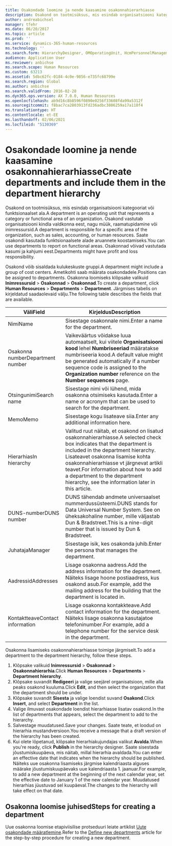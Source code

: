 ```yaml
---
title: Osakondade loomine ja nende kaasamine osakonnahierarhiasse
description: Osakond on tootmisüksus, mis esindab organisatsiooni kategooriat või funktsionaalset ala. Osakond vastutab organisatsiooni kindla valdkonna eest, nagu müük, raamatupidamine või inimressursid. Saate osakondi kasutada funktsionaalsete alade aruannete koostamiseks. Osakonnad võivad vastutada kasumi ja kahjumi eest.
author: andreabichsel
manager: tfehr
ms.date: 06/20/2017
ms.topic: article
ms.prod: ''
ms.service: dynamics-365-human-resources
ms.technology: ''
ms.search.form: HierarchyDesigner, OMOperatingUnit, HcmPersonnelManagementWorkspace
audience: Application User
ms.reviewer: anbichse
ms.search.scope: Human Resources
ms.custom: 63213
ms.assetid: 5dbc62fc-0184-4c0e-9856-e735fc68799e
ms.search.region: Global
ms.author: anbichse
ms.search.validFrom: 2016-02-28
ms.dyn365.ops.version: AX 7.0.0, Human Resources
ms.openlocfilehash: ab9d16c8b8596f0890e0256f33608fda99a5312f
ms.sourcegitcommit: f8bac7ca2803913fd236adbc3806259a17a110f4
ms.translationtype: HT
ms.contentlocale: et-EE
ms.lasthandoff: 02/06/2021
ms.locfileid: "5130369"
---
```

# <a name="create-departments-and-include-them-in-the-department-hierarchy"></a><span data-ttu-id="5771b-106">Osakondade loomine ja nende kaasamine osakonnahierarhiasse</span><span class="sxs-lookup"><span data-stu-id="5771b-106">Create departments and include them in the department hierarchy</span></span>

<span data-ttu-id="5771b-107">Osakond on tootmisüksus, mis esindab organisatsiooni kategooriat või funktsionaalset ala.</span><span class="sxs-lookup"><span data-stu-id="5771b-107">A department is an operating unit that represents a category or functional area of an organization.</span></span> <span data-ttu-id="5771b-108">Osakond vastutab organisatsiooni kindla valdkonna eest, nagu müük, raamatupidamine või inimressursid.</span><span class="sxs-lookup"><span data-stu-id="5771b-108">A department is responsible for a specific area of the organization, such as sales, accounting, or human resources.</span></span> <span data-ttu-id="5771b-109">Saate osakondi kasutada funktsionaalsete alade aruannete koostamiseks.</span><span class="sxs-lookup"><span data-stu-id="5771b-109">You can use departments to report on functional areas.</span></span> <span data-ttu-id="5771b-110">Osakonnad võivad vastutada kasumi ja kahjumi eest.</span><span class="sxs-lookup"><span data-stu-id="5771b-110">Departments might have profit and loss responsibility.</span></span>

<span data-ttu-id="5771b-111">Osakond võib sisaldada kulukeskuste gruppi.</span><span class="sxs-lookup"><span data-stu-id="5771b-111">A department might include a group of cost centers.</span></span> <span data-ttu-id="5771b-112">Ametikohti saab määrata osakondadele.</span><span class="sxs-lookup"><span data-stu-id="5771b-112">Positions can be assigned to departments.</span></span> <span data-ttu-id="5771b-113">Osakonna loomiseks klõpsake valikuid **Inimressursid** &gt; **Osakonnad** &gt; **Osakonnad**.</span><span class="sxs-lookup"><span data-stu-id="5771b-113">To create a department, click **Human Resources** &gt; **Departments** &gt; **Department**.</span></span> <span data-ttu-id="5771b-114">Järgmises tabelis on kirjeldatud saadaolevaid välju.</span><span class="sxs-lookup"><span data-stu-id="5771b-114">The following table describes the fields that are available.</span></span>

| <span data-ttu-id="5771b-115">Väli</span><span class="sxs-lookup"><span data-stu-id="5771b-115">Field</span></span>               | <span data-ttu-id="5771b-116">Kirjeldus</span><span class="sxs-lookup"><span data-stu-id="5771b-116">Description</span></span>                                                                                                                                                                                                       |
|---------------------|-------------------------------------------------------------------------------------------------------------------------------------------------------------------------------------------------------------------|
| <span data-ttu-id="5771b-117">Nimi</span><span class="sxs-lookup"><span data-stu-id="5771b-117">Name</span></span>                | <span data-ttu-id="5771b-118">Sisestage osakonnale nimi.</span><span class="sxs-lookup"><span data-stu-id="5771b-118">Enter a name for the department.</span></span>                                                                                                                                                                                  |
| <span data-ttu-id="5771b-119">Osakonna number</span><span class="sxs-lookup"><span data-stu-id="5771b-119">Department number</span></span>   | <span data-ttu-id="5771b-120">Vaikeväärtus võidakse luua automaatselt, kui viitele **Organisatsiooni kood** lehel **Numbriseeriad** määratakse numbriseeria kood.</span><span class="sxs-lookup"><span data-stu-id="5771b-120">A default value might be generated automatically if a number sequence code is assigned to the **Organization number** reference on the **Number sequences** page.</span></span>                                                 |
| <span data-ttu-id="5771b-121">Otsingunimi</span><span class="sxs-lookup"><span data-stu-id="5771b-121">Search name</span></span>         | <span data-ttu-id="5771b-122">Sisestage nimi või lühend, mida osakonna otsimiseks kasutada.</span><span class="sxs-lookup"><span data-stu-id="5771b-122">Enter a name or acronym that can be used to search for the department.</span></span>                                                                                                                                            |
| <span data-ttu-id="5771b-123">Memo</span><span class="sxs-lookup"><span data-stu-id="5771b-123">Memo</span></span>                | <span data-ttu-id="5771b-124">Sisestage kogu lisateave siia.</span><span class="sxs-lookup"><span data-stu-id="5771b-124">Enter any additional information here.</span></span>                                                                                                                                                                            |
| <span data-ttu-id="5771b-125">Hierarhias</span><span class="sxs-lookup"><span data-stu-id="5771b-125">In hierarchy</span></span>        | <span data-ttu-id="5771b-126">Valitud ruut näitab, et osakond on lisatud osakonnahierarhiasse.</span><span class="sxs-lookup"><span data-stu-id="5771b-126">A selected check box indicates that the department is included in the department hierarchy.</span></span> <span data-ttu-id="5771b-127">Lisateavet osakonna lisamise kohta osakonnahierarhiasse vt järgnevat artikli teavet.</span><span class="sxs-lookup"><span data-stu-id="5771b-127">For information about how to add a department to the department hierarchy, see the information later in this article.</span></span> |
| <span data-ttu-id="5771b-128">DUNS-number</span><span class="sxs-lookup"><span data-stu-id="5771b-128">DUNS number</span></span>         | <span data-ttu-id="5771b-129">DUNS tähendab andmete universaalset nummerdussüsteemi.</span><span class="sxs-lookup"><span data-stu-id="5771b-129">DUNS stands for Data Universal Number System.</span></span> <span data-ttu-id="5771b-130">See on üheksakohaline number, mille väljastab Dun & Bradstreet.</span><span class="sxs-lookup"><span data-stu-id="5771b-130">This is a nine-digit number that is issued by Dun & Bradstreet.</span></span>                                                                                                     |
| <span data-ttu-id="5771b-131">Juhataja</span><span class="sxs-lookup"><span data-stu-id="5771b-131">Manager</span></span>             | <span data-ttu-id="5771b-132">Sisestage isik, kes osakonda juhib.</span><span class="sxs-lookup"><span data-stu-id="5771b-132">Enter the persona that manages the department.</span></span>                                                                                                                                                                    |
| <span data-ttu-id="5771b-133">Aadressid</span><span class="sxs-lookup"><span data-stu-id="5771b-133">Addresses</span></span>           | <span data-ttu-id="5771b-134">Lisage osakonna aadress.</span><span class="sxs-lookup"><span data-stu-id="5771b-134">Add the address information for the department.</span></span> <span data-ttu-id="5771b-135">Näiteks lisage hoone postiaadress, kus osakond asub.</span><span class="sxs-lookup"><span data-stu-id="5771b-135">For example, add the mailing address for the building that the department is located in.</span></span>                                                                          |
| <span data-ttu-id="5771b-136">Kontaktteave</span><span class="sxs-lookup"><span data-stu-id="5771b-136">Contact information</span></span> | <span data-ttu-id="5771b-137">Lisage osakonna kontakkteave.</span><span class="sxs-lookup"><span data-stu-id="5771b-137">Add contact information for the department.</span></span> <span data-ttu-id="5771b-138">Näiteks lisage osakonna kasutajatoe telefoninumber.</span><span class="sxs-lookup"><span data-stu-id="5771b-138">For example, add a telephone number for the service desk in the department.</span></span>                                                                                           |

<span data-ttu-id="5771b-139">Osakonna lisamiseks osakonnahierarhiasse toimige järgmiselt.</span><span class="sxs-lookup"><span data-stu-id="5771b-139">To add a department to the department hierarchy, follow these steps.</span></span>

1.  <span data-ttu-id="5771b-140">Klõpsake valikuid **Inimressursid** &gt; **Osakonnad** &gt; **Osakonnahierarhia**.</span><span class="sxs-lookup"><span data-stu-id="5771b-140">Click **Human Resources** &gt; **Departments** &gt; **Department hierarchy**.</span></span>
2.  <span data-ttu-id="5771b-141">Klõpsake suvandit **Redigeeri** ja valige seejärel organisatsioon, mille alla peaks osakond kuuluma.</span><span class="sxs-lookup"><span data-stu-id="5771b-141">Click **Edit**, and then select the organization that the department should be under.</span></span>
3.  <span data-ttu-id="5771b-142">Klõpsake suvandit **Sisesta** ja valige loendist suvand **Osakond**.</span><span class="sxs-lookup"><span data-stu-id="5771b-142">Click **Insert**, and select **Department** in the list.</span></span>
4.  <span data-ttu-id="5771b-143">Valige ilmuvast osakondade loendist hierarhiasse lisatav osakond.</span><span class="sxs-lookup"><span data-stu-id="5771b-143">In the list of departments that appears, select the department to add to the hierarchy.</span></span>
5.  <span data-ttu-id="5771b-144">Salvestage muudatused.</span><span class="sxs-lookup"><span data-stu-id="5771b-144">Save your changes.</span></span> <span data-ttu-id="5771b-145">Saate teate, et loodud on hierarhia mustandversioon.</span><span class="sxs-lookup"><span data-stu-id="5771b-145">You receive a message that a draft version of the hierarchy has been created.</span></span>
6.  <span data-ttu-id="5771b-146">Kui olete lõpetanud, klõpsake hierarhiakujundajas valikut **Avalda**.</span><span class="sxs-lookup"><span data-stu-id="5771b-146">When you're ready, click **Publish** in the hierarchy designer.</span></span> <span data-ttu-id="5771b-147">Saate sisestada jõustumiskuupäeva, mis näitab, millal hierarhia avaldada.</span><span class="sxs-lookup"><span data-stu-id="5771b-147">You can enter an effective date that indicates when the hierarchy should be published.</span></span> <span data-ttu-id="5771b-148">Näiteks uue osakonna lisamiseks järgmise kalendriaasta alguses määrake jõustumiskuupäevaks uue kalendriaasta 1. jaanuar.</span><span class="sxs-lookup"><span data-stu-id="5771b-148">For example, to add a new department at the beginning of the next calendar year, set the effective date to January 1 of the new calendar year.</span></span> <span data-ttu-id="5771b-149">Muudatused hierarhias jüustuvad sel kuupäeval.</span><span class="sxs-lookup"><span data-stu-id="5771b-149">The changes to the hierarchy will take effect on that date.</span></span>

## <a name="steps-for-creating-a-department"></a><span data-ttu-id="5771b-150">Osakonna loomise juhised</span><span class="sxs-lookup"><span data-stu-id="5771b-150">Steps for creating a department</span></span>
<span data-ttu-id="5771b-151">Uue osakonna loomise etapiviisilise protseduuri leiate artiklist [Uute osakondade määratlemine](../fin-and-ops/hr/tasks/define-new-departments.md).</span><span class="sxs-lookup"><span data-stu-id="5771b-151">Refer to the [Define new departments](../fin-and-ops/hr/tasks/define-new-departments.md) article for the step-by-step procedure for creating a new department.</span></span> 
